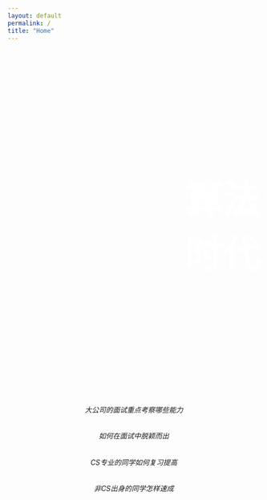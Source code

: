 ```yaml
---
layout: default
permalink: /
title: "Home"
---
```



<div class="hero-unit" style="background-image:url(images/head.jpg)">
    <h1 style="padding-left:70%;padding-top:150px;padding-bottom:200px;font-size:75px;color:white">算法时代</h1>
</div>

<div class="tiles" style="text-align:center">
<div class="tile">
    <h6 class="post-title">大公司的面试重点考察哪些能力</h6>
</div>
<div class="tile">
    <h6 class="post-title">如何在面试中脱颖而出</h6>
</div>
<div class="tile">
    <h6 class="post-title">CS专业的同学如何复习提高</h6>
</div>
<div class="tile">
    <h6 class="post-title">非CS出身的同学怎样速成</h6>
</div>

</div><!-- /.tiles -->
